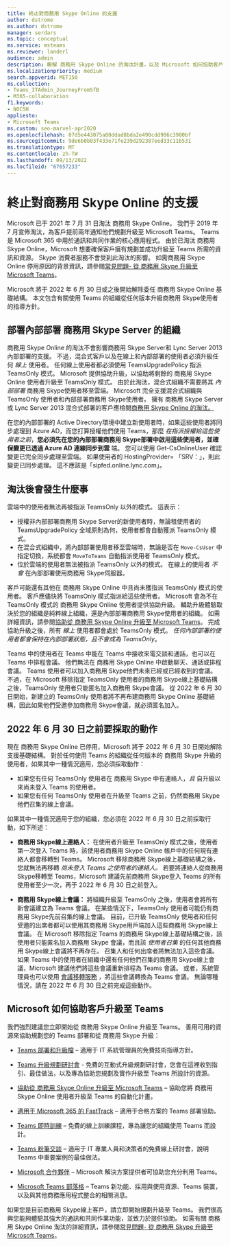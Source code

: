 ```yaml
---
title: 終止對商務用 Skype Online 的支援
author: dstrome
ms.author: dstrome
manager: serdars
ms.topic: conceptual
ms.service: msteams
ms.reviewer: landerl
audience: admin
description: 瞭解 商務用 Skype Online 的淘汰計畫，以及 Microsoft 如何協助客戶移轉至 Teams。
ms.localizationpriority: medium
search.appverid: MET150
ms.collection:
- Teams_ITAdmin_JourneyFromSfB
- M365-collaboration
f1.keywords:
- NOCSH
appliesto:
- Microsoft Teams
ms.custom: seo-marvel-apr2020
ms.openlocfilehash: 07d5e443075a80ddad8bda2e490cdd906c3900bf
ms.sourcegitcommit: 9de6b0b03f433e71fe239d292387eed33c11b531
ms.translationtype: MT
ms.contentlocale: zh-TW
ms.lasthandoff: 09/13/2022
ms.locfileid: "67657233"
---
```

# <a name="skype-for-business-online-retirement"></a>終止對商務用 Skype Online 的支援

Microsoft 已于 2021 年 7 月 31 日淘汰 商務用 Skype Online。 我們于 2019 年 7 月宣佈淘汰，為客戶提前兩年通知他們規劃升級至 Microsoft Teams。 Teams 是 Microsoft 365 中用於通訊和共同作業的核心應用程式。 由於已淘汰 商務用 Skype Online，Microsoft 想要確保客戶擁有規劃並成功升級至 Teams 所需的資訊和資源。  Skype 消費者服務不會受到此淘汰的影響。 如需商務用 Skype Online 停用原因的背景資訊，請參閱[常見問題- 從 商務用 Skype 升級至 Microsoft Teams](FAQ-journey.yml)。

Microsoft 將于 2022 年 6 月 30 日或之後開始解除委任 商務用 Skype Online 基礎結構。 本文包含有關使用 Teams 的組織從任何版本升級商務用 Skype使用者的指導方針。


## <a name="organizations-with-on-premises-deployments-of-skype-for-business-server"></a>部署內部部署 商務用 Skype Server 的組織

商務用 Skype Online 的淘汰不會影響商務用 Skype Server和 Lync Server 2013 內部部署的支援。 不過，混合式客戶以及在線上和內部部署的使用者必須升級任何 *線上* 使用者。 任何線上使用者都必須使用 TeamsUpgradePolicy 指派 TeamsOnly 模式。 Microsoft 提供協助升級，以協助將剩餘的 商務用 Skype Online 使用者升級至 TeamsOnly 模式。 由於此淘汰，混合式組織不需要將其 *內部部署* 商務用 Skype使用者移至雲端。 Microsoft 完全支援混合式組織與 TeamsOnly 使用者和內部部署商務用 Skype使用者。 擁有 商務用 Skype Server 或 Lync Server 2013 混合式部署的客戶應檢閱[商務用 Skype Online 的淘汰。](/skypeforbusiness/hybrid/plan-hybrid-connectivity#implications-of-the-upcoming-retirement-of-skype-for-business-online)

在您的內部部署的 Active Directory環境中建立新使用者時，如果這些使用者將同步處理到 Azure AD，而您打算授權他們使用 Teams，那麼 *在指派授權給這些使用者之前*，**您必須先在您的內部部署商務用 Skype部署中啟用這些使用者，並確保變更已透過 Azure AD 連線同步到雲** 端。  您可以使用 Get-CsOnlineUser 確認變更已完全同步處理至雲端。 如果使用者的 HostingProvider= 「SRV：」，則此變更已同步處理。  這不應該是「sipfed.online.lync.com」。   

## <a name="what-to-expect-post-retirement"></a>淘汰後會發生什麼事

雲端中的使用者無法再被指派 TeamsOnly 以外的模式。 這表示：

 - 授權非內部部署商務用 Skype Server的新使用者時，無論租使用者的 TeamsUpgradePolicy 全域原則為何，使用者都會自動獲派 TeamsOnly 模式。
 - 在混合式組織中，將內部部署使用者移至雲端時，無論是否在 `Move-CsUser` 中指定切換，系統都會 `MoveToTeams` 自動指派使用者 TeamsOnly 模式。
 - 位於雲端的使用者無法被指派 TeamsOnly 以外的模式。 在線上的使用者 *不會* 在內部部署使用商務用 Skype伺服器。

客戶可能還有其他在 商務用 Skype Online 中且尚未獲指派 TeamsOnly 模式的使用者。 客戶應儘快將 TeamsOnly 模式指派給這些使用者。 Microsoft 會為不在 TeamsOnly 模式的 商務用 Skype Online 使用者提供協助升級。 輔助升級體驗取決於您的組織是純粹線上組織，還是內部部署商務用 Skype使用者的組織。 如需詳細資訊，請參閱[協助從 商務用 Skype Online 升級至 Microsoft Teams](upgrade-assisted.md)。 完成協助升級之後，所有 *線上* 使用者都會處於 TeamsOnly 模式。 *任何內部部署的使用者都會保持在內部部署狀態，且不會成為 TeamsOnly*。

Teams 中的使用者在 Teams 中能在 Teams 中接收來電交談和通話，也可以在 Teams 中排程會議。 他們無法在 商務用 Skype Online 中啟動聊天、通話或排程會議。 Teams 使用者可以加入商務用 Skype他們未來已經或已經收到的會議。 不過，在 Microsoft 移除指定 TeamsOnly 使用者的商務用 Skype線上基礎結構之後，TeamsOnly 使用者只能匿名加入商務用 Skype會議。  從 2022 年 6 月 30 日開始，新建立的 TeamsOnly 使用者將不再布建商務用 Skype Online 基礎結構，因此如果他們受邀參加商務用 Skype會議，就必須匿名加入。


## <a name="actions-to-take-before-june-30-2022"></a>2022 年 6 月 30 日之前要採取的動作
現在 商務用 Skype Online 已停用，Microsoft 將于 2022 年 6 月 30 日開始解除支援基礎結構。  對於任何使用 Teams 的組織從任何版本的 商務用 Skype 升級的使用者，如果其中一種情況適用，您必須採取動作：

- 如果您有任何 TeamsOnly 使用者在 商務用 Skype 中有連絡人，*且* 自升級以來尚未登入 Teams 的使用者。
- 如果您有任何 TeamsOnly 使用者在升級至 Teams 之前，仍然商務用 Skype他們召集的線上會議。

如果其中一種情況適用于您的組織，您必須在 2022 年 6 月 30 日之前採取行動，如下所述：

 - **商務用 Skype線上連絡人：** 在使用者升級至 TeamsOnly 模式之後，使用者第一次登入 Teams 時，該使用者商務用 Skype Online 帳戶中的任何現有連絡人都會移轉到 Teams。 Microsoft 移除商務用 Skype線上基礎結構之後，您就無法再移轉 *尚未登入 Teams 之使用者的連絡人。* 若要將連絡人從商務用 Skype移轉至 Teams，Microsoft 建議先前商務用 Skype登入 Teams 的所有使用者至少一次，再于 2022 年 6 月 30 日之前登入。

 - **商務用 Skype線上會議：** 將組織升級至 TeamsOnly 之後，使用者會將所有新會議建立為 Teams 會議。 在某些情況下，TeamsOnly 使用者可能仍有商務用 Skype先前召集的線上會議。 目前，已升級 TeamsOnly 使用者和任何受邀的出席者都可以使用其商務用 Skype用戶端加入這些商務用 Skype線上會議。 在 Microsoft 移除指定 Teams 的商務用 Skype線上基礎結構之後，該使用者只能匿名加入商務用 Skype 會議，而且該 *使用者召集* 的任何其他商務用 Skype線上會議將不再存在。 召集人和任何出席者將無法加入這些會議。 如果 Teams 中的使用者在組織中還有任何他們召集的商務用 Skype線上會議，Microsoft 建議他們將這些會議重新排程為 Teams 會議。 或者，系統管理員也可以使用 [會議移轉服務](/skypeforbusiness/audio-conferencing-in-office-365/setting-up-the-meeting-migration-service-mms#trigger-meeting-migration-manually-via-powershell-cmdlet) ，將這些會議轉換為 Teams 會議。 無論哪種情況，請在 2022 年 6 月 30 日之前完成這些動作。  


## <a name="how-microsoft-is-helping-customers-upgrade-to-teams"></a>Microsoft 如何協助客戶升級至 Teams

我們強烈建議您立即開始從 商務用 Skype Online 升級至 Teams。 善用可用的資源來協助規劃您的 Teams 部署和從 商務用 Skype 升級：

- [Teams 部署和升級檔](upgrade-start-here.md) – 適用于 IT 系統管理員的免費技術指導方針。

- [Teams 升級規劃研討會](./upgrade-workshops-landing-page.yml) - 免費的互動式升級規劃研討會，您會在這裡收到指引、最佳做法，以及專為協助您規劃及實作升級至 Teams 所設計的資源。

- [協助從 商務用 Skype Online 升級至 Microsoft Teams](upgrade-assisted.md) – 協助您將 商務用 Skype Online 使用者升級至 Teams 的自動化計畫。

- [適用于 Microsoft 365 的 FastTrack](https://www.microsoft.com/fasttrack/microsoft-365) – 適用于合格方案的 Teams 部署協助。

- [Teams 即時訓練](./instructor-led-training-teams-landing-page.yml) – 免費的線上訓練課程，專為讓您的組織使用 Teams 而設計。

- [Teams 粉筆交談](./chalk-talks-landing-page.yml) – 適用于 IT 專業人員和決策者的免費線上研討會，說明 Teams 中重要案例的最佳做法。

- [Microsoft 合作夥伴](https://www.microsoft.com/solution-providers/home) – Microsoft 解決方案提供者可協助您充分利用 Teams。

- [Microsoft Teams 部落格](https://techcommunity.microsoft.com/t5/microsoft-teams-blog/bg-p/MicrosoftTeamsBlog) – Teams 新功能、採用與使用資源、Teams 裝置，以及與其他商務應用程式整合的相關消息。

如果您是目前商務用 Skype線上客戶，請立即開始規劃升級至 Teams。 我們很高興您能夠體驗其強大的通訊和共同作業功能，並致力於提供協助。  如需有關 商務用 Skype Online 淘汰的詳細資訊，請參閱[常見問題- 從 商務用 Skype 升級至 Microsoft Teams](FAQ-journey.yml)。





